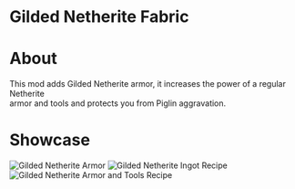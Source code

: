 # Gilded Netherite Fabric

# About
This mod adds Gilded Netherite armor, it increases the power of a regular Netherite  
armor and tools and protects you from Piglin aggravation.

# Showcase
![Gilded Netherite Armor](https://github.com/scaldings/gilded-netherite-fabric/blob/master/images/armor.png?raw=true) 
![Gilded Netherite Ingot Recipe](https://github.com/scaldings/gilded-netherite-fabric/blob/master/images/crafting.png?raw=true) 
![Gilded Netherite Armor and Tools Recipe](https://github.com/scaldings/gilded-netherite-fabric/blob/master/images/smithing.png?raw=true) 
